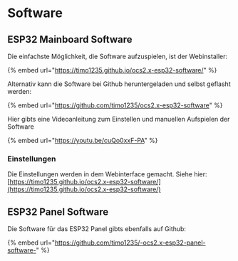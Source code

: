 # Software

## ESP32 Mainboard Software

Die einfachste Möglichkeit, die Software aufzuspielen, ist der Webinstaller:

{% embed url="https://timo1235.github.io/ocs2.x-esp32-software/" %}

Alternativ kann die Software bei Github heruntergeladen und selbst geflasht werden:

{% embed url="https://github.com/timo1235/ocs2.x-esp32-software" %}

Hier gibts eine Videoanleitung zum Einstellen und manuellen Aufspielen der Software

{% embed url="https://youtu.be/cuQo0xxF-PA" %}

### Einstellungen

Die Einstellungen werden in dem Webinterface gemacht. Siehe hier: [https://timo1235.github.io/ocs2.x-esp32-software/](https://timo1235.github.io/ocs2.x-esp32-software/)

## ESP32 Panel Software

Die Software für das ESP32 Panel gibts ebenfalls auf Github:

{% embed url="https://github.com/timo1235/-ocs2.x-esp32-panel-software-" %}
